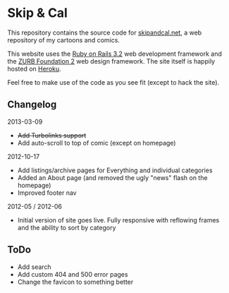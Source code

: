 Skip & Cal
==========

This repository contains the source code for [skipandcal.net](http://skipandcal.net), a web repository of my cartoons and comics.

This website uses the [Ruby on Rails 3.2](http://rubyonrails.org/) web development framework and the [ZURB Foundation 2](http://foundation.zurb.com/) web design framework. The site itself is happily hosted on [Heroku](http://www.heroku.com/).

Feel free to make use of the code as you see fit (except to hack the site).

Changelog
---------

2013-03-09
- <del>Add Turbolinks support</del>
- Add auto-scroll to top of comic (except on homepage)

2012-10-17

- Add listings/archive pages for Everything and individual categories
- Added an About page (and removed the ugly "news" flash on the homepage)
- Improved footer nav

2012-05 / 2012-06

- Initial version of site goes live. Fully responsive with reflowing frames and the ability to sort by category

ToDo
----

- Add search
- Add custom 404 and 500 error pages
- Change the favicon to something better
